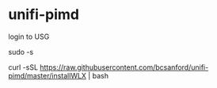 # unifi-pimd
login to USG

sudo -s

curl -sSL https://raw.githubusercontent.com/bcsanford/unifi-pimd/master/installWLX | bash
